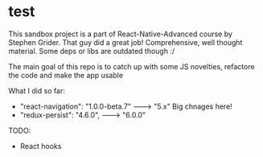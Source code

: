 # test
This sandbox project is a part of React-Native-Advanced course by Stephen Grider. That guy did a great job!
Comprehensive, well thought material. Some deps or libs are outdated though :/


The main goal of this repo is to catch up with some JS novelties, refactore the code and make the app usable

What I did so far:
- "react-navigation": "1.0.0-beta.7" ---> "5.x" Big chnages here!
- "redux-persist": "4.6.0", ---> "6.0.0"

TODO:
- React hooks
